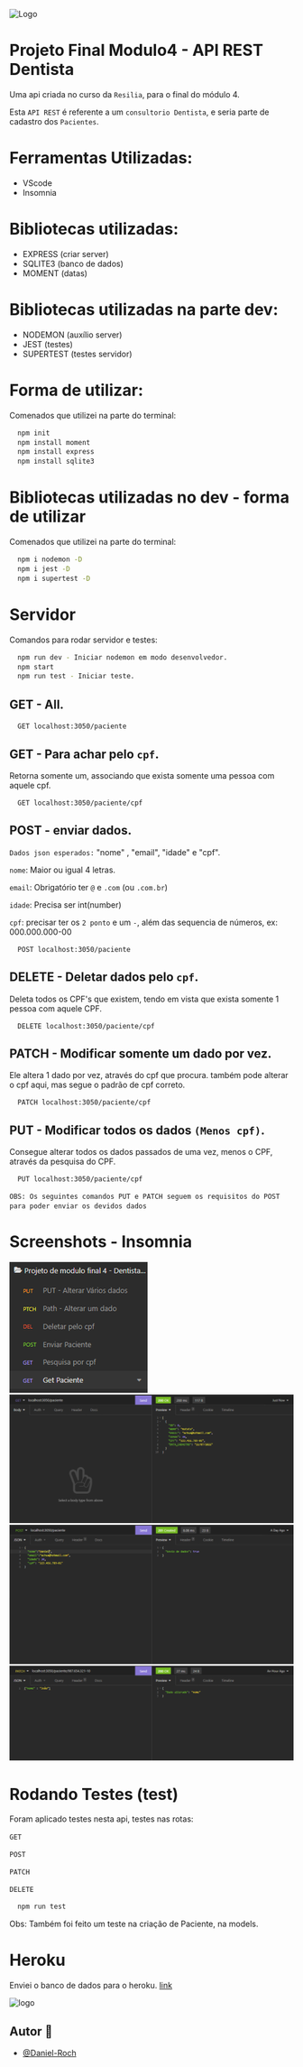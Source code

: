 ![Logo](https://static.wixstatic.com/media/af86ec_5850213055aa4ae8a4ecd4195d65d08d~mv2.png/v1/fill/w_154,h_22,al_c,q_85,usm_0.66_1.00_0.01/logo.webp)

# Projeto Final Modulo4 - API REST Dentista

Uma api criada no curso da `Resilia`, para o final do módulo 4.

Esta `API REST` é referente a um `consultorio Dentista`, e seria parte de cadastro dos `Pacientes`.

# Ferramentas Utilizadas:

- VScode
- Insomnia

# Bibliotecas utilizadas:

- EXPRESS (criar server)
- SQLITE3 (banco de dados)
- MOMENT (datas)

# Bibliotecas utilizadas na parte dev:

- NODEMON (auxílio server)
- JEST (testes)
- SUPERTEST (testes servidor)

# Forma de utilizar:

Comenados que utilizei na parte do terminal:

```bash
  npm init
  npm install moment
  npm install express
  npm install sqlite3
```

# Bibliotecas utilizadas no dev - forma de utilizar

Comenados que utilizei na parte do terminal:

```bash
  npm i nodemon -D
  npm i jest -D
  npm i supertest -D
```

# Servidor

Comandos para rodar servidor e testes:

```bash
  npm run dev - Iniciar nodemon em modo desenvolvedor.
  npm start
  npm run test - Iniciar teste.
```

## GET - All.

```http
  GET localhost:3050/paciente
```

## GET - Para achar pelo `cpf`.

Retorna somente um, associando que exista somente uma pessoa com aquele cpf.

```http
  GET localhost:3050/paciente/cpf
```

## POST - enviar dados.

`Dados json esperados:` "nome" , "email", "idade" e "cpf".

`nome`: Maior ou igual 4 letras.

`email`:  Obrigatório ter `@` e `.com` (ou `.com.br`)

`idade`: Precisa ser int(number)

`cpf`: precisar ter os `2 ponto` e um `-`, além das sequencia de números, ex: 000.000.000-00

```http
  POST localhost:3050/paciente
```

## DELETE - Deletar dados pelo `cpf`.

Deleta todos os CPF's que existem, tendo em vista que exista somente 1 pessoa com aquele CPF.

```http
  DELETE localhost:3050/paciente/cpf
```

## PATCH - Modificar somente um dado por vez.

Ele altera 1 dado por vez, através do cpf que procura. também pode alterar o cpf aqui, mas segue o padrão de cpf correto.

```http
  PATCH localhost:3050/paciente/cpf
```

## PUT - Modificar todos os dados `(Menos cpf)`.

Consegue alterar todos os dados passados de uma vez, menos o CPF, através da pesquisa do CPF.

```http
  PUT localhost:3050/paciente/cpf
```

`OBS: Os seguintes comandos PUT e PATCH seguem os requisitos do POST para poder enviar os devidos dados`

# Screenshots - Insomnia

![App Screenshot](/img-Insomnia/Inso-1.PNG)
![App Screenshot](/img-Insomnia/Inso-2.PNG)
![App Screenshot](/img-Insomnia/Inso-3.PNG)
![App Screenshot](/img-Insomnia/Inso-4.PNG)

# Rodando Testes (test)

Foram aplicado testes nesta api, testes nas rotas:

`GET`

`POST`

`PATCH`

`DELETE`

```bash 
  npm run test
```

Obs: Também foi feito um teste na criação de Paciente, na models.

# Heroku
Enviei o banco de dados para o heroku. [link](https://projeto-dentista-api-m4.herokuapp.com/paciente)

![logo](https://raw.githubusercontent.com/ivangabriele/vscode-heroku/master/res/icon.png)

## Autor 👋

- [@Daniel-Roch](https://github.com/Daniel-Roch)

